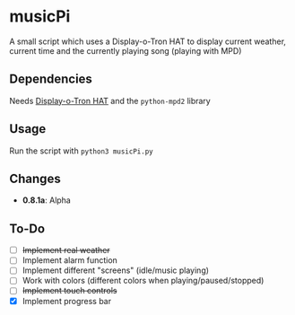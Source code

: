 # musicPi
A small script which uses a Display-o-Tron HAT to display current weather, current time and the currently playing song (playing with MPD)

## Dependencies
Needs [Display-o-Tron HAT](https://shop.pimoroni.com/products/display-o-tron-hat) and the `python-mpd2` library

## Usage
Run the script with `python3 musicPi.py`

## Changes
- **0.8.1a**: Alpha

## To-Do
- [ ] ~~Implement real weather~~
- [ ] Implement alarm function
- [ ] Implement different "screens" (idle/music playing)
- [ ] Work with colors (different colors when playing/paused/stopped)
- [ ] ~~Implement touch controls~~
- [x] Implement progress bar